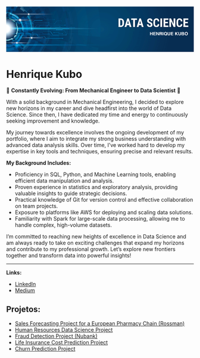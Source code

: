 <p align="center">
  <img src="banner.png" >
</p>

# Henrique Kubo

🚀 **Constantly Evolving: From Mechanical Engineer to Data Scientist** 🚀

With a solid background in Mechanical Engineering, I decided to explore new horizons in my career and dive headfirst into the world of Data Science. Since then, I have dedicated my time and energy to continuously seeking improvement and knowledge.

My journey towards excellence involves the ongoing development of my portfolio, where I aim to integrate my strong business understanding with advanced data analysis skills. Over time, I’ve worked hard to develop my expertise in key tools and techniques, ensuring precise and relevant results.

**My Background Includes:**

* Proficiency in SQL, Python, and Machine Learning tools, enabling efficient data manipulation and analysis.
* Proven experience in statistics and exploratory analysis, providing valuable insights to guide strategic decisions.
* Practical knowledge of Git for version control and effective collaboration on team projects.
* Exposure to platforms like AWS for deploying and scaling data solutions.
* Familiarity with Spark for large-scale data processing, allowing me to handle complex, high-volume datasets.

I’m committed to reaching new heights of excellence in Data Science and am always ready to take on exciting challenges that expand my horizons and contribute to my professional growth. Let’s explore new frontiers together and transform data into powerful insights!

---

**Links:**
* [LinkedIn](https://www.linkedin.com/in/kubohenrique)
* [Medium](https://medium.com/@henrique.kubo)


## Projetos:

* [Sales Forecasting Project for a European Pharmacy Chain (Rossman)](https://bit.ly/2QLhkgG)
* [Human Resources Data Science Project](https://bit.ly/2QQcSNd)
* [Fraud Detection Project (Nubank)](https://bit.ly/3lER44o)
* [Life Insurance Cost Prediction Project](https://fkmy.short.gy/jdqISe)
* [Churn Prediction Project](https://github.com/kubohenrique/churn/blob/main/Churn_Prediction_para_uma_empresa_de_Telecomunicações.ipynb)
